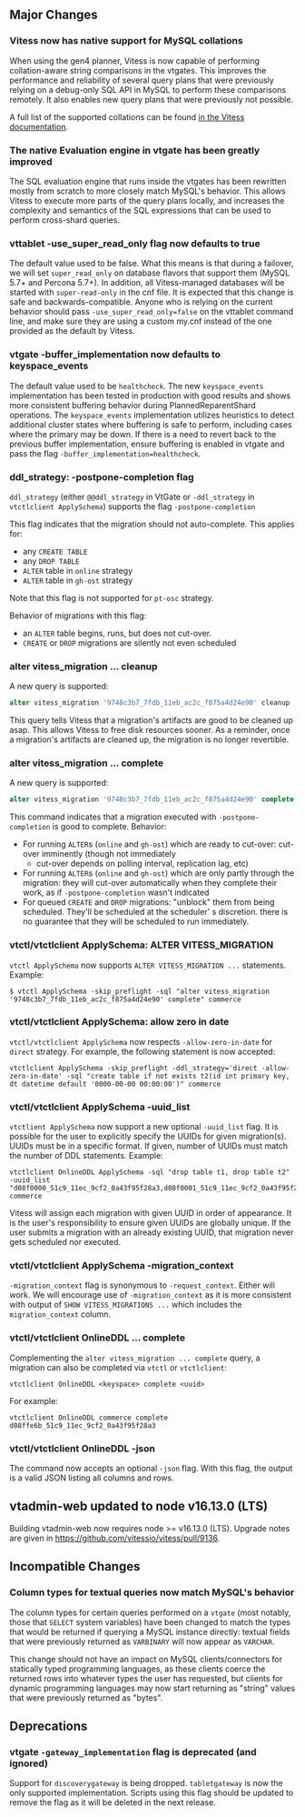 ## Major Changes

### Vitess now has native support for MySQL collations

When using the gen4 planner, Vitess is now capable of performing collation-aware string comparisons in the vtgates. This
improves the performance and reliability of several query plans that were previously relying on a debug-only SQL API in
MySQL to perform these comparisons remotely. It also enables new query plans that were previously not possible.

A full list of the supported collations can be
found [in the Vitess documentation](https://vitess.io/docs/13.0/user-guides/configuration-basic/collations/).

### The native Evaluation engine in vtgate has been greatly improved

The SQL evaluation engine that runs inside the vtgates has been rewritten mostly from scratch to more closely match
MySQL's behavior. This allows Vitess to execute more parts of the query plans locally, and increases the complexity and
semantics of the SQL expressions that can be used to perform cross-shard queries.

### vttablet -use_super_read_only flag now defaults to true

The default value used to be false. What this means is that during a failover, we will set `super_read_only` on database
flavors that support them (MySQL 5.7+ and Percona 5.7+). In addition, all Vitess-managed databases will be started
with `super-read-only` in the cnf file. It is expected that this change is safe and backwards-compatible. Anyone who is
relying on the current behavior should pass `-use_super_read_only=false` on the vttablet command line, and make sure
they are using a custom my.cnf instead of the one provided as the default by Vitess.

### vtgate -buffer_implementation now defaults to keyspace_events

The default value used to be `healthcheck`. The new `keyspace_events` implementation has been tested in production with
good results and shows more consistent buffering behavior during PlannedReparentShard operations. The `keyspace_events`
implementation utilizes heuristics to detect additional cluster states where buffering is safe to perform, including
cases where the primary may be down. If there is a need to revert back to the previous buffer implementation, ensure
buffering is enabled in vtgate and pass the flag `-buffer_implementation=healthcheck`.

### ddl_strategy: -postpone-completion flag

`ddl_strategy` (either `@@ddl_strategy` in VtGate or `-ddl_strategy` in `vtctlclient ApplySchema`) supports the
flag `-postpone-completion`

This flag indicates that the migration should not auto-complete. This applies for:

- any `CREATE TABLE`
- any `DROP TABLE`
- `ALTER` table in `online` strategy
- `ALTER` table in `gh-ost` strategy

Note that this flag is not supported for `pt-osc` strategy.

Behavior of migrations with this flag:

- an `ALTER` table begins, runs, but does not cut-over.
- `CREATE` or `DROP` migrations are silently not even scheduled

### alter vitess_migration ... cleanup

A new query is supported:

```sql
alter vitess_migration '9748c3b7_7fdb_11eb_ac2c_f875a4d24e90' cleanup
```

This query tells Vitess that a migration's artifacts are good to be cleaned up asap. This allows Vitess to free disk
resources sooner. As a reminder, once a migration's artifacts are cleaned up, the migration is no longer revertible.

### alter vitess_migration ... complete

A new query is supported:

```sql
alter vitess_migration '9748c3b7_7fdb_11eb_ac2c_f875a4d24e90' complete
```

This command indicates that a migration executed with `-postpone-completion` is good to complete. Behavior:

- For running `ALTER`s (`online` and `gh-ost`) which are ready to cut-over: cut-over imminently (though not immediately
    - cut-over depends on polling interval, replication lag, etc)
- For running `ALTER`s (`online` and `gh-ost`) which are only partly through the migration: they will cut-over
  automatically when they complete their work, as if `-postpone-completion` wasn't indicated
- For queued `CREATE` and `DROP` migrations: "unblock" them from being scheduled. They'll be scheduled at the scheduler'
  s discretion. there is no guarantee that they will be scheduled to run immediately.

### vtctl/vtctlclient ApplySchema: ALTER VITESS_MIGRATION

`vtctl ApplySchema` now supports `ALTER VITESS_MIGRATION ...` statements. Example:

```shell
$ vtctl ApplySchema -skip_preflight -sql "alter vitess_migration '9748c3b7_7fdb_11eb_ac2c_f875a4d24e90' complete" commerce
```

### vtctl/vtctlclient ApplySchema: allow zero in date

`vtctl/vtctlclient ApplySchema` now respects `-allow-zero-in-date` for `direct` strategy. For example, the following
statement is now accepted:

```shell
vtctlclient ApplySchema -skip_preflight -ddl_strategy='direct -allow-zero-in-date' -sql "create table if not exists t2(id int primary key, dt datetime default '0000-00-00 00:00:00')" commerce
```

### vtctl/vtctlclient ApplySchema -uuid_list

`vtctlient ApplySchema` now support a new optional `-uuid_list` flag. It is possible for the user to explicitly specify
the UUIDs for given migration(s). UUIDs must be in a specific format. If given, number of UUIDs must match the number of
DDL statements. Example:

```shell
vtctlclient OnlineDDL ApplySchema -sql "drop table t1, drop table t2" -uuid_list "d08f0000_51c9_11ec_9cf2_0a43f95f28a3,d08f0001_51c9_11ec_9cf2_0a43f95f28a3" commerce
```

Vitess will assign each migration with given UUID in order of appearance. It is the user's responsibility to ensure
given UUIDs are globally unique. If the user submits a migration with an already existing UUID, that migration never
gets scheduled nor executed.

### vtctl/vtctlclient ApplySchema -migration_context

`-migration_context` flag is synonymous to `-request_context`. Either will work. We will encourage use
of `-migration_context` as it is more consistent with output of `SHOW VITESS_MIGRATIONS ...` which includes
the `migration_context` column.

### vtctl/vtctlclient OnlineDDL ... complete

Complementing the `alter vitess_migration ... complete` query, a migration can also be completed via `vtctl`
or `vtctlclient`:

```shell
vtctlclient OnlineDDL <keyspace> complete <uuid>
```

For example:

```shell
vtctlclient OnlineDDL commerce complete d08ffe6b_51c9_11ec_9cf2_0a43f95f28a3
```

### vtctl/vtctlclient OnlineDDL -json

The command now accepts an optional `-json` flag. With this flag, the output is a valid JSON listing all columns and
rows.

## vtadmin-web updated to node v16.13.0 (LTS)

Building vtadmin-web now requires node >= v16.13.0 (LTS). Upgrade notes are given
in https://github.com/vitessio/vitess/pull/9136.

## Incompatible Changes

### Column types for textual queries now match MySQL's behavior

The column types for certain queries performed on a `vtgate` (most notably, those that `SELECT` system variables)
have been changed to match the types that would be returned if querying a MySQL instance directly: textual fields that
were previously returned as `VARBINARY` will now appear as `VARCHAR`.

This change should not have an impact on MySQL clients/connectors for statically typed programming languages, as these
clients coerce the returned rows into whatever types the user has requested, but clients for dynamic programming
languages may now start returning as "string" values that were previously returned as "bytes".

## Deprecations

### vtgate `-gateway_implementation` flag is deprecated (and ignored)

Support for `discoverygateway` is being dropped. `tabletgateway` is now the only supported implementation. Scripts using
this flag should be updated to remove the flag as it will be deleted in the next release.
